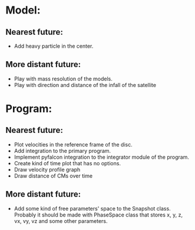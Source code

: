# Model:
## Nearest future:
- Add heavy particle in the center.

## More distant future: 
- Play with mass resolution of the models.
- Play with direction and distance of the infall of the satellite

# Program: 
## Nearest future:
- Plot velocities in the reference frame of the disc.
- Add integration to the primary program.
- Implement pyfalcon integration to the integrator module of the program.
- Create kind of time plot that has no options.
- Draw velocity profile graph
- Draw distance of CMs over time

## More distant future:
- Add some kind of free parameters' space to the Snapshot class. Probably it should be made with PhaseSpace class that stores x, y, z, vx, vy, vz and some other parameters.